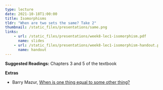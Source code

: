 ```yaml
---
type: lecture
date: 2021-10-18T1:00:00
title: Isomorphisms
tldr: "When are two sets the same? Take 2"
thumbnail: /static_files/presentations/same.png
links: 
    - url: /static_files/presentations/week8-lec1-isomorphism.pdf
      name: slides
    - url: /static_files/presentations/week8-lec1-isomorphism-handout.pdf
      name: handout
---
```

**Suggested Readings:**
Chapters 3 and 5 of the textbook 

**Extras** 

 - Barry Mazur, [When is one thing equal to some other thing?](https://people.math.harvard.edu/~mazur/preprints/when_is_one.pdf)